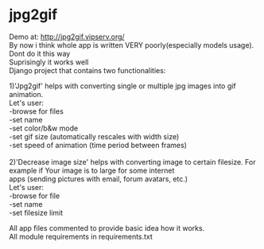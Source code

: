 # jpg2gif<br />
Demo at: http://jpg2gif.vipserv.org/<br />
By now i think whole app is written VERY poorly(especially models usage). Dont do it this way<br />
Suprisingly it works well <br />
Django project that contains two functionalities:<br />

1)'Jpg2gif' helps with converting single or multiple jpg images into gif animation.<br />
Let's user:<br />
-browse for files<br />
-set name<br />
-set color/b&w mode<br />
-set gif size (automatically rescales with width size)<br />
-set speed of animation (time period between frames)<br />
<br />
2)'Decrease image size' helps with converting image to certain filesize. For example if Your image is to large for some internet<br />
apps (sending pictures with email, forum avatars, etc.)<br />
Let's user:<br />
-browse for file<br />
-set name<br />
-set filesize limit<br />

All app files commented to provide basic idea how it works.<br />
All module requirements in requirements.txt<br />
